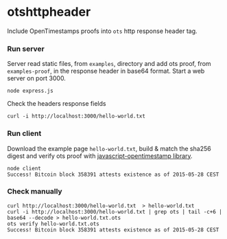 # otshttpheader
Include OpenTimestamps proofs into `ots` http response header tag.

### Run server
Server read static files, from `examples`, directory and 
add ots proof, from `examples-proof`, in the response header in base64 format.
Start a web server on port 3000.
```
node express.js
```
Check the headers response fields
```
curl -i http://localhost:3000/hello-world.txt
```

### Run client
Download the example page `hello-world.txt`, build & match the sha256 digest and verify ots proof with [javascript-opentimestamp library](https://github.com/opentimestamps/javascript-opentimestamps).
```
node client
Success! Bitcoin block 358391 attests existence as of 2015-05-28 CEST
```

### Check manually
```
curl http://localhost:3000/hello-world.txt  > hello-world.txt
curl -i http://localhost:3000/hello-world.txt | grep ots | tail -c+6 | base64 --decode > hello-world.txt.ots
ots verify hello-world.txt.ots
Success! Bitcoin block 358391 attests existence as of 2015-05-28 CEST
```
